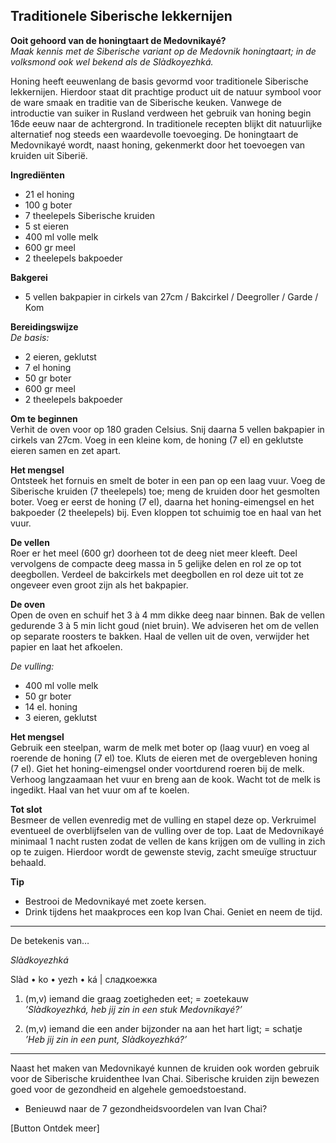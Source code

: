 ## Traditionele Siberische lekkernijen
 
**Ooit gehoord van de honingtaart de Medovnikayé?** <br> 
_Maak kennis met de Siberische variant op de Medovnik honingtaart; in de volksmond ook wel bekend als de Slàdkoyezhká._

Honing heeft eeuwenlang de basis gevormd voor traditionele Siberische lekkernijen. Hierdoor staat dit prachtige product uit de natuur symbool voor de ware smaak en traditie van de Siberische keuken. Vanwege de introductie van suiker in Rusland verdween het gebruik van honing begin 16de eeuw naar de achtergrond. In traditionele recepten blijkt dit natuurlijke alternatief nog steeds een waardevolle toevoeging. De honingtaart de Medovnikayé wordt, naast honing, gekenmerkt door het toevoegen van kruiden uit Siberië.

**Ingrediënten** <br>
* 21 el honing
* 100 g boter
* 7 theelepels Siberische kruiden 
* 5 st eieren
* 400 ml volle melk
* 600 gr meel
* 2 theelepels bakpoeder

**Bakgerei** <br>
* 5 vellen bakpapier in cirkels van 27cm / Bakcirkel / Deegroller / Garde / Kom

**Bereidingswijze**<br>
_De basis:_ <br>
* 2 eieren, geklutst
* 7 el honing
* 50 gr boter
* 600 gr meel
* 2 theelepels bakpoeder

**Om te beginnen** <br>
Verhit de oven voor op 180 graden Celsius. Snij daarna 5 vellen bakpapier in cirkels van 27cm. Voeg in een kleine kom, de honing (7 el) en geklutste eieren samen en zet apart. 

**Het mengsel** <br>
Ontsteek het fornuis en smelt de boter in een pan op een laag vuur. Voeg de Siberische kruiden (7 theelepels) toe; meng de kruiden door het gesmolten boter. Voeg er eerst de honing (7 el), daarna het honing-eimengsel en het bakpoeder (2 theelepels) bij. Even kloppen tot schuimig toe en haal van het vuur. 

**De vellen** <br>
Roer er het meel (600 gr) doorheen tot de deeg niet meer kleeft. Deel vervolgens de compacte deeg massa in 5 gelijke delen en rol ze op tot deegbollen. Verdeel de bakcirkels met deegbollen en rol deze uit tot ze ongeveer even groot zijn als het bakpapier.  

**De oven** <br>
Open de oven en schuif het 3 à 4 mm dikke deeg naar binnen. Bak de vellen gedurende 3 à 5 min licht goud (niet bruin). We adviseren het om de vellen op separate roosters te bakken. Haal de vellen uit de oven, verwijder het papier en laat het afkoelen. 

_De vulling:_ <br>
* 400 ml volle melk
* 50 gr boter
* 14 el. honing
* 3 eieren, geklutst

**Het mengsel** <br>
Gebruik een steelpan, warm de melk met boter op (laag vuur) en voeg al roerende de honing (7 el) toe. Kluts de eieren met de overgebleven honing (7 el). Giet het honing-eimengsel onder voortdurend roeren bij de melk. Verhoog langzaamaan het vuur en breng aan de kook. Wacht tot de melk is ingedikt. Haal van het vuur om af te koelen. 

**Tot slot** <br>
Besmeer de vellen evenredig met de vulling en stapel deze op. Verkruimel eventueel de overblijfselen van de vulling over de top. Laat de Medovnikayé minimaal 1 nacht rusten zodat de vellen de kans krijgen om de vulling in zich op te zuigen. Hierdoor wordt de gewenste stevig, zacht smeuïge structuur behaald. 

**Tip** <br>
* Bestrooi de Medovnikayé met zoete kersen. 
* Drink tijdens het maakproces een kop Ivan Chai. Geniet en neem de tijd. 

---------------------------------------------

De betekenis van…

*_Slàdkoyezhká_*

Slàd • ko • yezh • ká | сладкоежка

1.	(m,v) iemand die graag zoetigheden eet; = zoetekauw <br>
_’Slàdkoyezhká, heb jij zin in een stuk Medovnikayé?’_


2. (m,v) iemand die een ander bijzonder na aan het hart ligt; = schatje <br>
_’Heb jij zin in een punt, Slàdkoyezhká?’_

---------------------------------------------


Naast het maken van Medovnikayé kunnen de kruiden ook worden gebruik voor de Siberische kruidenthee Ivan Chai. Siberische kruiden zijn bewezen goed voor de gezondheid en algehele gemoedstoestand. 

* Benieuwd naar de 7 gezondheidsvoordelen van Ivan Chai?

[Button Ontdek meer]
